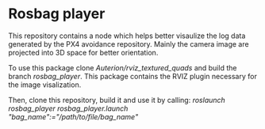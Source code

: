 # Rosbag player
This repository contains a node which helps better visaulize the log data generated by the PX4 avoidance repository. Mainly the camera image are projected into 3D space for better orientation.

To use this package clone *Auterion/rviz_textured_quads* and build the branch *rosbag_player*. This package contains the RVIZ plugin necessary for the image visalization. 

Then, clone this repository, build it and use it by calling: *roslaunch rosbag_player rosbag_player.launch "bag_name":="/path/to/file/bag_name"*
